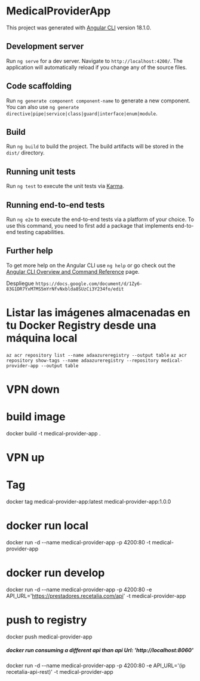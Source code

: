 # MedicalProviderApp

This project was generated with [Angular CLI](https://github.com/angular/angular-cli) version 18.1.0.

## Development server

Run `ng serve` for a dev server. Navigate to `http://localhost:4200/`. The application will automatically reload if you change any of the source files.

## Code scaffolding

Run `ng generate component component-name` to generate a new component. You can also use `ng generate directive|pipe|service|class|guard|interface|enum|module`.

## Build

Run `ng build` to build the project. The build artifacts will be stored in the `dist/` directory.

## Running unit tests

Run `ng test` to execute the unit tests via [Karma](https://karma-runner.github.io).

## Running end-to-end tests

Run `ng e2e` to execute the end-to-end tests via a platform of your choice. To use this command, you need to first add a package that implements end-to-end testing capabilities.

## Further help

To get more help on the Angular CLI use `ng help` or go check out the [Angular CLI Overview and Command Reference](https://angular.dev/tools/cli) page.





Despliegue
`https://docs.google.com/document/d/1Zy6-83G1DR7YxM7MS5mYrNfvNxblda8SUzCi3Y234fo/edit`

# Listar las imágenes almacenadas en tu Docker Registry desde una máquina local
```az acr repository list --name adaazureregistry --output table```
```az acr repository show-tags --name adaazureregistry --repository medical-provider-app --output table```

# VPN down

# build image
docker build -t medical-provider-app .

# VPN up

# Tag
docker tag medical-provider-app:latest medical-provider-app:1.0.0


# docker run local
docker run -d --name medical-provider-app -p 4200:80 -t medical-provider-app

# docker run develop
docker run -d --name medical-provider-app -p 4200:80 -e API_URL='https://prestadores.recetalia.com/api' -t medical-provider-app

# push to registry
docker push medical-provider-app

##### docker run consuming a different api than api Url: 'http://localhost:8060'
docker run -d --name medical-provider-app -p 4200:80 -e API_URL='(ip recetalia-api-rest)' -t medical-provider-app